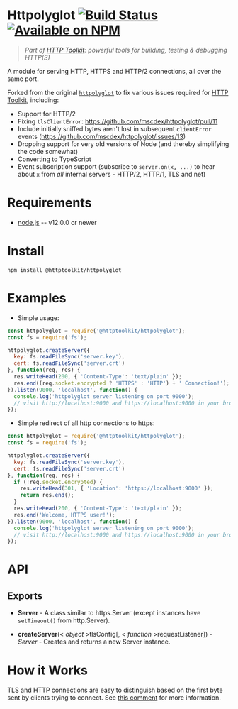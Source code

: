 # Httpolyglot [![Build Status](https://github.com/httptoolkit/httpolyglot/workflows/CI/badge.svg)](https://github.com/httptoolkit/httpolyglot/actions) [![Available on NPM](https://img.shields.io/npm/v/@httptoolkit/httpolyglot.svg)](https://npmjs.com/package/@httptoolkit/httpolyglot)

> _Part of [HTTP Toolkit](https://httptoolkit.com): powerful tools for building, testing & debugging HTTP(S)_

A module for serving HTTP, HTTPS and HTTP/2 connections, all over the same port.

Forked from the original [`httpolyglot`](https://github.com/mscdex/httpolyglot) to fix various issues required for [HTTP Toolkit](https://httptoolkit.com), including:

* Support for HTTP/2
* Fixing `tlsClientError`: https://github.com/mscdex/httpolyglot/pull/11
* Include initially sniffed bytes aren't lost in subsequent `clientError` events (https://github.com/mscdex/httpolyglot/issues/13)
* Dropping support for very old versions of Node (and thereby simplifying the code somewhat)
* Converting to TypeScript
* Event subscription support (subscribe to `server.on(x, ...)` to hear about `x` from _all_ internal servers - HTTP/2, HTTP/1, TLS and net)

Requirements
============

* [node.js](http://nodejs.org/) -- v12.0.0 or newer


Install
============

    npm install @httptoolkit/httpolyglot


Examples
========

* Simple usage:

```javascript
const httpolyglot = require('@httptoolkit/httpolyglot');
const fs = require('fs');

httpolyglot.createServer({
  key: fs.readFileSync('server.key'),
  cert: fs.readFileSync('server.crt')
}, function(req, res) {
  res.writeHead(200, { 'Content-Type': 'text/plain' });
  res.end((req.socket.encrypted ? 'HTTPS' : 'HTTP') + ' Connection!');
}).listen(9000, 'localhost', function() {
  console.log('httpolyglot server listening on port 9000');
  // visit http://localhost:9000 and https://localhost:9000 in your browser ...
});
```

* Simple redirect of all http connections to https:

```javascript
const httpolyglot = require('@httptoolkit/httpolyglot');
const fs = require('fs');

httpolyglot.createServer({
  key: fs.readFileSync('server.key'),
  cert: fs.readFileSync('server.crt')
}, function(req, res) {
  if (!req.socket.encrypted) {
    res.writeHead(301, { 'Location': 'https://localhost:9000' });
    return res.end();
  }
  res.writeHead(200, { 'Content-Type': 'text/plain' });
  res.end('Welcome, HTTPS user!');
}).listen(9000, 'localhost', function() {
  console.log('httpolyglot server listening on port 9000');
  // visit http://localhost:9000 and https://localhost:9000 in your browser ...
});
```


API
===

Exports
-------

* **Server** - A class similar to https.Server (except instances have `setTimeout()` from http.Server).

* **createServer**(< _object_ >tlsConfig[, < _function_ >requestListener]) - _Server_ - Creates and returns a new Server instance.

How it Works
============

TLS and HTTP connections are easy to distinguish based on the first byte sent by clients trying to connect. See [this comment](https://github.com/mscdex/httpolyglot/issues/3#issuecomment-173680155) for more information.
